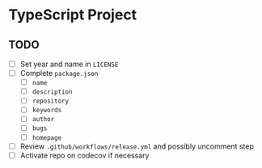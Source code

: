 # TypeScript Project

## TODO

- [ ] Set year and name in `LICENSE`
- [ ] Complete `package.json`
  - [ ] `name`
  - [ ] `description`
  - [ ] `repository`
  - [ ] `keywords`
  - [ ] `author`
  - [ ] `bugs`
  - [ ] `homepage`
- [ ] Review `.github/workflows/release.yml` and possibly uncomment step
- [ ] Activate repo on codecov if necessary
